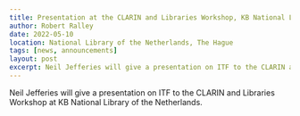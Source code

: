 ```yaml
---
title: Presentation at the CLARIN and Libraries Workshop, KB National Library of the Netherlands
author: Robert Ralley
date: 2022-05-10
location: National Library of the Netherlands, The Hague 
tags: [news, announcements]
layout: post
excerpt: Neil Jefferies will give a presentation on ITF to the CLARIN and Libraries Workshop.
---
```


Neil Jefferies will give a presentation on ITF to the CLARIN and Libraries Workshop at KB National Library of the Netherlands.
